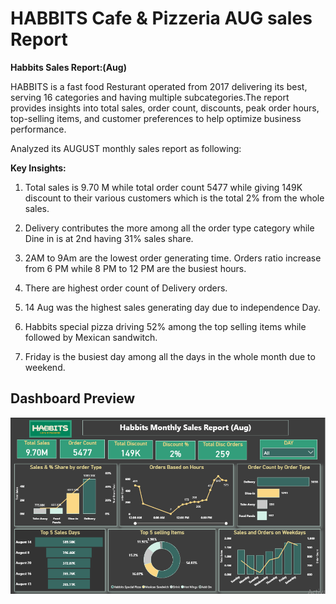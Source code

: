 # HABBITS Cafe & Pizzeria AUG sales Report

**Habbits Sales Report:(Aug)**

HABBITS is a fast food Resturant operated from 2017 delivering its best, serving 16 categories and  having multiple subcategories.The report provides insights into total sales, order count, discounts, peak order hours, top-selling items, and customer preferences to help optimize business performance.

Analyzed its AUGUST monthly sales report as following:

**Key Insights:**

1. Total sales is 9.70 M while total order count 5477 while giving 149K discount to their  various customers which is the total 2% from the whole sales.

2. Delivery contributes the more among all the order type category while Dine in is at 2nd having 31% sales share.
 
3. 2AM to 9Am are the lowest order generating time. Orders ratio increase from 6 PM  while 8 PM to 12 PM are the busiest hours.

4. There are highest order count of Delivery orders.

5. 14 Aug was the highest sales generating day due to independence Day.

6. Habbits special pizza driving 52% among the top selling items while followed by Mexican sandwitch.

7. Friday is the busiest day among all the days in the whole month due to weekend.


## Dashboard Preview
![Dashboard Preview](https://github.com/Humna241/HABBITS-Cafe-Pizzarie-AUG-sales-Report/blob/main/HABBBITS%20sales%20report%20AUG.PNG)

